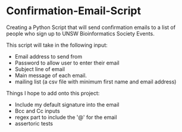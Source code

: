 # Confirmation-Email-Script
Creating a Python Script that will send confirmation emails to a list of people who sign up to UNSW Bioinformatics Society Events. 

This script will take in the following input: 
- Email address to send from
- Password to allow user to enter their email 
- Subject line of email 
- Main message of each email. 
- mailing list (a csv file with minimum first name and email address) 

Things I hope to add onto this project: 
- Include my default signature into the email
- Bcc and Cc inputs 
- regex part to include the '@' for the email 
- assertoric tests 
